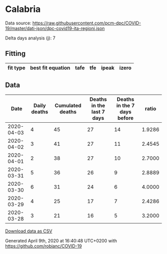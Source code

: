 # Calabria

Data source: https://raw.githubusercontent.com/pcm-dpc/COVID-19/master/dati-json/dpc-covid19-ita-regioni.json

Delta days analysis (j): 7

## Fitting 
|fit type|best fit equation|tafe|tfe|ipeak|izero|
|-------|-----|--------|------|---|---|

## Data
|Date|Daily deaths|Cumulated deaths|Deaths in the last 7 days|Deaths in the 7 days before|ratio|
|----|----------|-----------|-------|--------------------|-----|
|2020-04-03|4|45|27|14|1.9286|
|2020-04-02|3|41|27|11|2.4545|
|2020-04-01|2|38|27|10|2.7000|
|2020-03-31|5|36|26|9|2.8889|
|2020-03-30|6|31|24|6|4.0000|
|2020-03-29|4|25|17|7|2.4286|
|2020-03-28|3|21|16|5|3.2000|

[Download data as CSV](COVID-19_calabria_j7_2020-04-03.csv)

Generated April 9th, 2020 at 16:40:48 UTC+0200 with https://github.com/robianc/COVID-19
